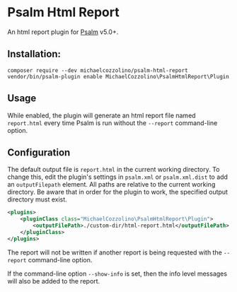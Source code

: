 # Psalm Html Report

An html report plugin for [Psalm](https://github.com/vimeo/psalm) v5.0+.

## Installation:

```
composer require --dev michaelcozzolino/psalm-html-report
vendor/bin/psalm-plugin enable MichaelCozzolino\PsalmHtmlReport\Plugin
```

## Usage

While enabled, the plugin will generate an html report file named `report.html` every time Psalm
is run without the `--report` command-line option.

## Configuration

The default output file is `report.html` in the current working directory. To change this, edit the
plugin's settings in `psalm.xml` or `psalm.xml.dist` to add an `outputFilepath` element.  All paths are relative to the current working directory.
Be aware that in order for the plugin to work, the specified output directory must exist.

```xml
<plugins>
    <pluginClass class="MichaelCozzolino\PsalmHtmlReport\Plugin">
        <outputFilePath>./custom-dir/html-report.html</outputFilePath>
    </pluginClass>
</plugins>
```

The report will not be written if another report is being requested with the `--report` command-line option.

If the command-line option `--show-info` is set, then the info level messages will also be added to the report.

